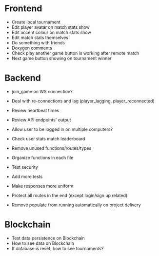 # Frontend
- Create local tournament
- Edit player avatar on match stats show
- Edit accent colour on match stats show
- Edit match stats themselves
- Do something with friends
- Doxygen comments
- Check play another game button is working after remote match
- Next game button showing on tournament winner

# Backend
- join_game on WS connection?
- Deal with re-connections and lag (player_lagging, player_reconnected)
- Review heartbeat times

- Review API endpoints' output
- Allow user to be logged in on multiple computers? 
- Check user stats match leaderboard
- Remove unused functions/routes/types
- Organize functions in each file
- Test security
- Add more tests
- Make responses more uniform
- Protect all routes in the end (except login/sign up related)
- Remove populate from running automatically on project delivery

# Blockchain
- Test data persistence on Blockchain
- How to see data on Blockchain
- If database is reset, how to see tournaments?